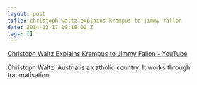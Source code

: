 ```yaml
---
layout: post
title: christoph waltz explains krampus to jimmy fallon
date: 2014-12-17 19:18:02 Z
tags: []
---
```

[Christoph Waltz Explains Krampus to Jimmy Fallon - YouTube](http://m.youtube.com/watch?v=VbkGuCozc9M)

Christoph Waltz: Austria is a catholic country. It works through traumatisation.
